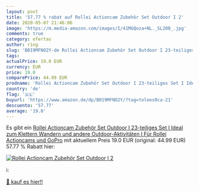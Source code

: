 ```yaml
---
layout: post
title: '57.77 % rabat auf Rollei Actioncam Zubehör Set Outdoor I 2'
date: 2020-05-07 21:46:06
image: 'https://m.media-amazon.com/images/I/41MGQoza+NL._SL200_.jpg'
comments: true
category: ofertas
author: ring
slug: 'B019MFNO2Y-de Rollei Actioncam Zubehör Set Outdoor I 23-teiliges Set I...'
tags: 
actualPrice: 19.0 EUR
currency: EUR
price: 19.0
comparePrice: 44.99 EUR
prodname: 'Rollei Actioncam Zubehör Set Outdoor I 23-teiliges Set I Ideal zum Klettern  Wandern und andere Outdoor-Aktivitäten I Für Rollei Actioncams und GoPro'
country: 'de'
flag: '🇩🇪'
buyurl: 'https://www.amazon.de/dp/B019MFNO2Y/?tag=tolees0ca-21'
descuento: '57.77'
average: '19.0'
---
```


Es gibt ein [Rollei Actioncam Zubehör Set Outdoor I 23-teiliges Set I Ideal zum Klettern  Wandern und andere Outdoor-Aktivitäten I Für Rollei Actioncams und GoPro](https://www.amazon.de/dp/B019MFNO2Y/?tag=tolees0ca-21) mit aktuellem Preis 19.0 EUR (original: 44.99 EUR) 57.77 % Rabatt hier:

[![Rollei Actioncam Zubehör Set Outdoor I 2](https://m.media-amazon.com/images/I/41MGQoza+NL._SL200_.jpg)](https://www.amazon.de/dp/B019MFNO2Y/?tag=tolees0ca-21)

ℹ️:


[🛒 kauf es hier!!](https://www.amazon.de/dp/B019MFNO2Y/?tag=tolees0ca-21)

